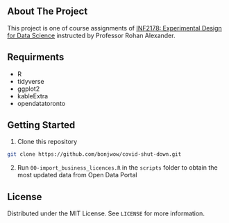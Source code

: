 ## About The Project
This project is one of course assignments of [INF2178: Experimental Design for Data Science](https://rohanalexander.com/inf2178.html) instructed by Professor Rohan Alexander. 

## Requirments
* R
* tidyverse
* ggplot2
* kableExtra
* opendatatoronto

## Getting Started
1. Clone this repository
  ```sh
  git clone https://github.com/bonjwow/covid-shut-down.git
  ```
2. Run `00-import_business_licences.R` in the `scripts` folder to obtain the most updated data from Open Data Portal

## License
Distributed under the MIT License. See `LICENSE` for more information.
